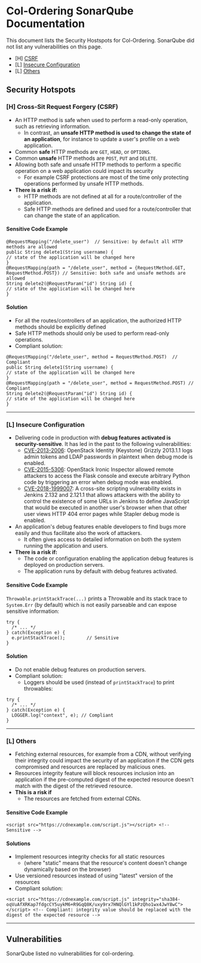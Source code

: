 # Col-Ordering SonarQube Documentation 
This document lists the Security Hostspots for Col-Ordering. SonarQube did not list any vulnerabilities on this page.
- [H] [CSRF](https://github.com/KellyTTan/Documentation/blob/main/col-ordering/sonarQube/documentation/col-ordering_sonarQube.md#security-hotspots)
- [L] [Insecure Configuration](https://github.com/KellyTTan/Documentation/blob/main/col-ordering/sonarQube/documentation/col-ordering_sonarQube.md#l-insecure-configuration) 
- [L] [Others](https://github.com/KellyTTan/Documentation/blob/main/col-ordering/sonarQube/documentation/col-ordering_sonarQube.md#l-others) 

## Security Hotspots 
### [H] Cross-Sit Request Forgery (CSRF)
- An HTTP method is safe when used to perform a read-only operation, such as retrieving information. 
  - In contrast, an **unsafe HTTP method is used to change the state of an application**, for instance to update a user's profile on a web application.
- Common **safe** HTTP methods are `GET`, `HEAD`, or `OPTIONS`.
- Common **unsafe** HTTP methods are `POST`, `PUT` and `DELETE`.
- Allowing both safe and unsafe HTTP methods to perform a specific operation on a web application could impact its security
  - For example CSRF protections are most of the time only protecting operations performed by unsafe HTTP methods.
- **There is a risk if:**
  - HTTP methods are not defined at all for a route/controller of the application.
  - Safe HTTP methods are defined and used for a route/controller that can change the state of an application.
#### Sensitive Code Example
```
@RequestMapping("/delete_user")  // Sensitive: by default all HTTP methods are allowed
public String delete1(String username) {
// state of the application will be changed here
}
@RequestMapping(path = "/delete_user", method = {RequestMethod.GET, RequestMethod.POST}) // Sensitive: both safe and unsafe methods are allowed
String delete2(@RequestParam("id") String id) {
// state of the application will be changed here
}
```
#### Solution 
- For all the routes/controllers of an application, the authorized HTTP methods should be explicitly defined
- Safe HTTP methods should only be used to perform read-only operations.
- Compliant solution:
```
@RequestMapping("/delete_user", method = RequestMethod.POST)  // Compliant
public String delete1(String username) {
// state of the application will be changed here
}
@RequestMapping(path = "/delete_user", method = RequestMethod.POST) // Compliant
String delete2(@RequestParam("id") String id) {
// state of the application will be changed here
}
```
***
### [L] Insecure Configuration 
- Delivering code in production with **debug features activated is security-sensitive**. It has led in the past to the following vulnerabilities:
  - [CVE-2013-2006](https://cve.mitre.org/cgi-bin/cvename.cgi?name=CVE-2013-2006): OpenStack Identity (Keystone) Grizzly 2013.1.1 logs admin tokens and LDAP passwords in plaintext when debug mode is enabled.
  - [CVE-2015-5306](https://cve.mitre.org/cgi-bin/cvename.cgi?name=CVE-2015-5306): OpenStack Ironic Inspector allowed remote attackers to access the Flask console and execute arbitrary Python code by triggering an error when debug mode was enabled.
  - [CVE-2018-1999007](https://cve.mitre.org/cgi-bin/cvename.cgi?name=CVE-2018-1999007): A cross-site scripting vulnerability exists in Jenkins 2.132 and 2.121.1 that allows attackers with the ability to control the existence of some URLs in Jenkins to define JavaScript that would be executed in another user's browser when that other user views HTTP 404 error pages while Stapler debug mode is enabled.
- An application's debug features enable developers to find bugs more easily and thus facilitate also the work of attackers. 
  - It often gives access to detailed information on both the system running the application and users.
- **There is a risk if:** 
  - The code or configuration enabling the application debug features is deployed on production servers.
  - The application runs by default with debug features activated. 
#### Sensitive Code Example
`Throwable.printStackTrace(...)` prints a Throwable and its stack trace to `System.Err` (by default) which is not easily parseable and can expose sensitive information:
```
try {
  /* ... */
} catch(Exception e) {
  e.printStackTrace();        // Sensitive
}
```
#### Solution 
- Do not enable debug features on production servers.
- Compliant solution:
  - Loggers should be used (instead of `printStackTrace`) to print throwables:


```
try {
  /* ... */
} catch(Exception e) {
  LOGGER.log("context", e); // Compliant
}
```
***
### [L] Others 
- Fetching external resources, for example from a CDN, without verifying their integrity could impact the security of an application if the CDN gets compromised and resources are replaced by malicious ones. 
- Resources integrity feature will block resources inclusion into an application if the pre-computed digest of the expected resource doesn't match with the digest of the retrieved resource.
- **This is a risk if**
  - The resources are fetched from external CDNs.
#### Sensitive Code Example
```
<script src="https://cdnexample.com/script.js"></script> <!-- Sensitive -->
```
#### Solutions
- Implement resources integrity checks for all static resources 
  - (where "static" means that the resource's content doesn't change dynamically based on the browser)
- Use versioned resources instead of using "latest" version of the resources
- Compliant solution:
```
<script src="https://cdnexample.com/script.js" integrity="sha384-oqVuAfXRKap7fdgcCY5uykM6+R9GqQ8K/uxy9rx7HNQlGYl1kPzQho1wx4JwY8wC"></script> <!-- Compliant: integrity value should be replaced with the digest of the expected resource -->
```
***

## Vulnerabilities 
SonarQube listed no vulnerabilities for col-ordering.
